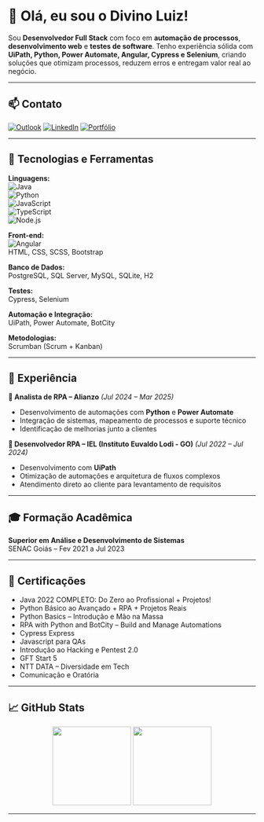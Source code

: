 # 👋 Olá, eu sou o Divino Luiz!

Sou **Desenvolvedor Full Stack** com foco em **automação de processos**, **desenvolvimento web** e **testes de software**. Tenho experiência sólida com **UiPath, Python, Power Automate, Angular, Cypress e Selenium**, criando soluções que otimizam processos, reduzem erros e entregam valor real ao negócio.

---

## 📫 Contato

[![Outlook](https://img.shields.io/badge/Email-Outlook-0078D4?style=for-the-badge&logo=microsoft-outlook&logoColor=white)](mailto:divinoluizdev@outlook.com)
[![LinkedIn](https://img.shields.io/badge/LinkedIn-0077B5?style=for-the-badge&logo=linkedin&logoColor=white)](https://www.linkedin.com/in/divino-luiz/)
[![Portfólio](https://img.shields.io/badge/Portfólio-000000?style=for-the-badge&logo=firefox&logoColor=FF7139)](https://divinoluiz.netlify.app/)

---

## 🧠 Tecnologias e Ferramentas

**Linguagens:**  
![Java](https://cdn.jsdelivr.net/gh/devicons/devicon/icons/java/java-original.svg)  
![Python](https://cdn.jsdelivr.net/gh/devicons/devicon/icons/python/python-original.svg)  
![JavaScript](https://cdn.jsdelivr.net/gh/devicons/devicon/icons/javascript/javascript-plain.svg)  
![TypeScript](https://cdn.jsdelivr.net/gh/devicons/devicon/icons/typescript/typescript-original.svg)  
![Node.js](https://cdn.jsdelivr.net/gh/devicons/devicon/icons/nodejs/nodejs-original.svg)

**Front-end:**  
![Angular](https://cdn.jsdelivr.net/gh/devicons/devicon/icons/angularjs/angularjs-original.svg)  
HTML, CSS, SCSS, Bootstrap

**Banco de Dados:**  
PostgreSQL, SQL Server, MySQL, SQLite, H2

**Testes:**  
Cypress, Selenium

**Automação e Integração:**  
UiPath, Power Automate, BotCity

**Metodologias:**  
Scrumban (Scrum + Kanban)

---

## 💼 Experiência

**🔹 Analista de RPA – Alianzo** *(Jul 2024 – Mar 2025)*  
- Desenvolvimento de automações com **Python** e **Power Automate**  
- Integração de sistemas, mapeamento de processos e suporte técnico  
- Identificação de melhorias junto a clientes

**🔸 Desenvolvedor RPA – IEL (Instituto Euvaldo Lodi - GO)** *(Jul 2022 – Jul 2024)*  
- Desenvolvimento com **UiPath**  
- Otimização de automações e arquitetura de fluxos complexos  
- Atendimento direto ao cliente para levantamento de requisitos

---

## 🎓 Formação Acadêmica

**Superior em Análise e Desenvolvimento de Sistemas**  
SENAC Goiás – Fev 2021 a Jul 2023

---

## 📜 Certificações

- Java 2022 COMPLETO: Do Zero ao Profissional + Projetos!  
- Python Básico ao Avançado + RPA + Projetos Reais  
- Python Basics – Introdução e Mão na Massa  
- RPA with Python and BotCity – Build and Manage Automations  
- Cypress Express  
- Javascript para QAs  
- Introdução ao Hacking e Pentest 2.0  
- GFT Start 5  
- NTT DATA – Diversidade em Tech  
- Comunicação e Oratória

---

## 📈 GitHub Stats

<div align="center">
  <img height="160em" src="https://github-readme-stats.vercel.app/api?username=DivinoLuizdev&show_icons=true&theme=dark" />
  <img height="160em" src="https://github-readme-stats.vercel.app/api/top-langs/?username=DivinoLuizdev&layout=compact&langs_count=8&theme=dark" />
</div>

---
